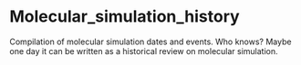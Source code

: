 # Molecular_simulation_history
Compilation of molecular simulation dates and events. Who knows? Maybe one day it can be written as a historical review on molecular simulation.
